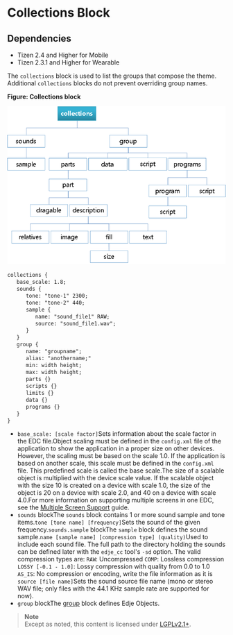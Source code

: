 # Collections Block

## Dependencies

- Tizen 2.4 and Higher for Mobile
- Tizen 2.3.1 and Higher for Wearable

The `collections` block is used to list the groups that compose the theme. Additional `collections` blocks do not prevent overriding group names.

**Figure: Collections block**

![Collections block](./media/diagram_collections.png)

```
collections {
   base_scale: 1.8;
   sounds {
      tone: "tone-1" 2300;
      tone: "tone-2" 440;
      sample {
         name: "sound_file1" RAW;
         source: "sound_file1.wav";
      }
   }
   group {
      name: "groupname";
      alias: "anothername;"
      min: width height;
      max: width height;
      parts {}
      scripts {}
      limits {}
      data {}
      programs {}
   }
}
```

- `base_scale: [scale factor]`Sets information about the scale factor in the EDC file.Object scaling must be defined in the `config.xml` file of the application to show the application in a proper size on other devices. However, the scaling must be based on the scale 1.0. If the application is based on another scale, this scale must be defined in the `config.xml` file. This predefined scale is called the base scale.The size of a scalable object is multiplied with the device scale value. If the scalable object with the size 10 is created on a device with scale 1.0, the size of the object is 20 on a device with scale 2.0, and 40 on a device with scale 4.0.For more information on supporting multiple screens in one EDC, see the [Multiple Screen Support](./multiple-screens-n.md) guide.
- `sounds` blockThe `sounds` block contains 1 or more sound sample and tone items.`tone [tone name] [frequency]`Sets the sound of the given frequency.`sounds.sample` blockThe `sample` block defines the sound sample.`name [sample name] [compression type] (quality)`Used to include each sound file. The full path to the directory holding the sounds can be defined later with the `edje_cc` tool's `-sd` option. The valid compression types are:	    `RAW`: Uncompressed    `COMP`: Lossless compression    `LOSSY [-0.1 - 1.0]`: Lossy compression with quality from 0.0 to 1.0    `AS_IS`: No compression or encoding, write the file information as it is	`source [file name]`Sets the sound source file name (mono or stereo WAV file; only files with the 44.1 KHz sample rate are supported for now).
- `group` blockThe [group](./learn-edc-group-n.md) block defines Edje Objects.

> **Note**	
> Except as noted, this content is licensed under [LGPLv2.1+](http://opensource.org/licenses/LGPL-2.1).